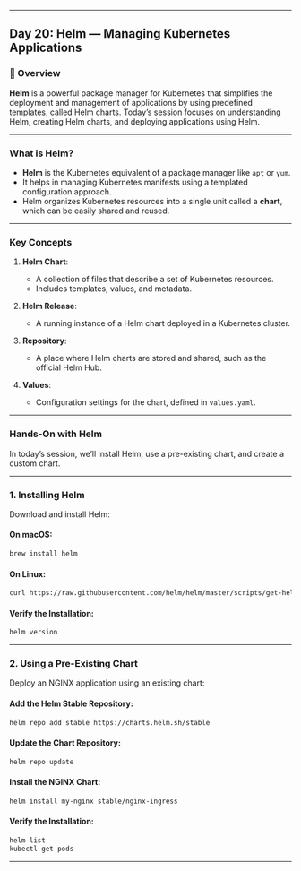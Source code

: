 ﻿---

## Day 20: Helm — Managing Kubernetes Applications

### 📘 Overview

**Helm** is a powerful package manager for Kubernetes that simplifies the deployment and management of applications by using predefined templates, called Helm charts. Today’s session focuses on understanding Helm, creating Helm charts, and deploying applications using Helm.

---

### What is Helm?

- **Helm** is the Kubernetes equivalent of a package manager like `apt` or `yum`.
- It helps in managing Kubernetes manifests using a templated configuration approach.
- Helm organizes Kubernetes resources into a single unit called a **chart**, which can be easily shared and reused.

---

### Key Concepts

1. **Helm Chart**:
   - A collection of files that describe a set of Kubernetes resources.
   - Includes templates, values, and metadata.

2. **Helm Release**:
   - A running instance of a Helm chart deployed in a Kubernetes cluster.

3. **Repository**:
   - A place where Helm charts are stored and shared, such as the official Helm Hub.

4. **Values**:
   - Configuration settings for the chart, defined in `values.yaml`.

---

### Hands-On with Helm

In today’s session, we’ll install Helm, use a pre-existing chart, and create a custom chart.

---

### 1. Installing Helm

Download and install Helm:

#### On macOS:
```bash
brew install helm
```

#### On Linux:
```bash
curl https://raw.githubusercontent.com/helm/helm/master/scripts/get-helm-3 | bash
```

#### Verify the Installation:
```bash
helm version
```

---


### 2. Using a Pre-Existing Chart

Deploy an NGINX application using an existing chart:

#### Add the Helm Stable Repository:
```bash
helm repo add stable https://charts.helm.sh/stable
```

#### Update the Chart Repository:
```bash
helm repo update
```

#### Install the NGINX Chart:
```bash
helm install my-nginx stable/nginx-ingress
```

#### Verify the Installation:
```bash
helm list
kubectl get pods
```

---